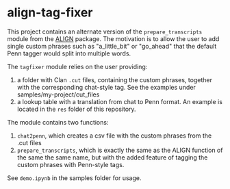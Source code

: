 # align-tag-fixer

This project contains an alternate version of the ``prepare_transcripts`` module from the [ALIGN](https://github.com/nickduran/align-linguistic-alignment/tree/master) package. The motivation is to allow the user to add single custom phrases such as "a_little_bit" or "go_ahead" that the default Penn tagger would split into multiple words.

The ``tagfixer`` module relies on the user providing: 

1. a folder with Clan ``.cut`` files, containing the custom phrases, together with the corresponding chat-style tag. See the examples under samples/my-project/cut_files
2. a lookup table with a translation from chat to Penn format. An example is located in the ``res`` folder of this repository.

The module contains two functions:

1. ``chat2penn``, which creates a csv file with the custom phrases from the .cut files
2. ``prepare_transcripts``, which is exactly the same as the ALIGN function of the same the same name, but with the added feature of tagging the custom phrases with Penn-style tags.

See ``demo.ipynb`` in the samples folder for usage.

